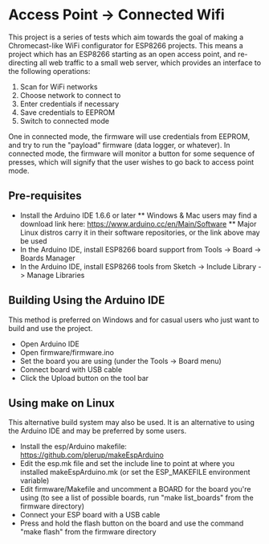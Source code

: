# Access Point -> Connected Wifi

This project is a series of tests which aim towards the goal of making a Chromecast-like WiFi configurator for ESP8266 projects. This means a project which has an ESP8266 starting as an open access point, and re-directing all web traffic to a small web server, which provides an interface to the following operations:

1. Scan for WiFi networks
2. Choose network to connect to
3. Enter credentials if necessary
4. Save credentials to EEPROM
5. Switch to connected mode

One in connected mode, the firmware will use credentials from EEPROM, and try to run the "payload" firmware (data logger, or whatever). In connected mode, the firmware will monitor a button for some sequence of presses, which will signify that the user wishes to go back to access point mode.

## Pre-requisites

* Install the Arduino IDE 1.6.6 or later
** Windows & Mac users may find a download link here: https://www.arduino.cc/en/Main/Software
** Major Linux distros carry it in their software repositories, or the link above may be used
* In the Arduino IDE, install ESP8266 board support from Tools -> Board -> Boards Manager
* In the Arduino IDE, install ESP8266 tools from Sketch -> Include Library -> Manage Libraries

## Building Using the Arduino IDE

This method is preferred on Windows and for casual users who just want to build and use the project.

* Open Arduino IDE 
* Open firmware/firmware.ino
* Set the board you are using (under the Tools -> Board menu)
* Connect board with USB cable 
* Click the Upload button on the tool bar

## Using make on Linux

This alternative build system may also be used. It is an alternative to using the Arduino IDE and may be preferred by some users. 

* Install the esp/Arduino makefile: https://github.com/plerup/makeEspArduino
* Edit the esp.mk file and set the include line to point at where you installed makeEspArduino.mk (or set the ESP_MAKEFILE environment variable)
* Edit firmware/Makefile and uncomment a BOARD for the board you're using (to see a list of possible boards, run "make list_boards" from the firmware directory)
* Connect your ESP board with a USB cable
* Press and hold the flash button on the board and use the command "make flash" from the firmware directory

